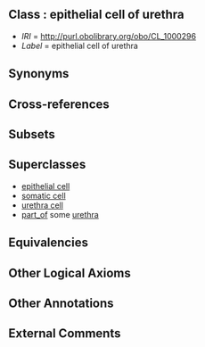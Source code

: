 
## Class : epithelial cell of urethra

 * *IRI* = http://purl.obolibrary.org/obo/CL_1000296
 * *Label* = epithelial cell of urethra

## Synonyms


## Cross-references


## Subsets


## Superclasses

 * [epithelial cell](../../CL/66/CL_0000066.md)
 * [somatic cell](../../CL/71/CL_0002371.md)
 * [urethra cell](../../CL/20/CL_1001320.md)
 * [part_of](../../BFO/50/BFO_0000050.md) some [urethra](../../UBERON/57/UBERON_0000057.md)

## Equivalencies


## Other Logical Axioms


## Other Annotations


## External Comments

